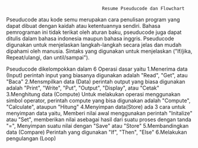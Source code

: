                                         Resume Pseuducode dan Flowchart
Pseuducode atau kode semu merupakan cara penulisan program yang dapat dibuat dengan kaidah atau ketentuannya sendiri. Bahasa pemrograman ini tidak terikat oleh aturan baku, pseuducode juga dapat ditulis dalam bahasa indonesia maupun bahasa inggris. 
Pseuducode digunakan untuk menjelaskan langkah-langkah secara jelas dan mudah dipahami oleh manusia. 
Sintaks yang digunakan untuk menjelaskan ("If/jika, Repeat/ulangi, dan until/sampai").

Pseuducode dikelompokkan dalam 6 Operasi dasar yaitu
1.Menerima data (Input) perintah input yang biasanya digunakan adalah "Read", "Get", atau "Baca"
2.Mensmpilkan data (Data) perintah output yang biasa digunakan adalah "Print", "Write", "Put", "Output", "Display", atau "Cetak"
3.Menghitung data (Compute) Untuk melakukan operasi menggunakan simbol operator, perintah compute yang bisa digunakan adalah "Compute", "Calculate", ataupun "Hitung"
4.Menyimpan data(Store) ada 3 cara untuk menyimpan data yaitu, Memberi nilai awal menggunakan perintah "Initalize" atau "Set", memberikan nilai asebagai hasil dari suatu proses dengan tanda "=", Menyimpan suatu nilai dengan "Save" atau "Store"
5.Membandingkan data (Compare) Perintah yang digunakan "If", "Then", "Else"
6.Melakukan pengulangan (Loop)